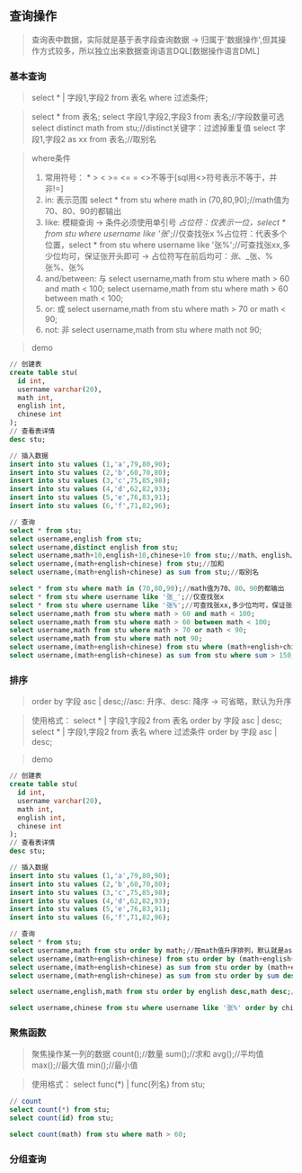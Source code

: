 ## 查询操作
> 查询表中数据，实际就是基于表字段查询数据 -> 归属于'数据操作',但其操作方式较多，所以独立出来数据查询语言DQL[数据操作语言DML]

### 基本查询
> select * | 字段1,字段2 from 表名 where 过滤条件;

> select * from 表名;
> select 字段1,字段2,字段3 from 表名;//字段数量可选
> select distinct math from stu;//distinct关键字：过滤掉重复值
> select 字段1,字段2 as xx from 表名;//取别名

> where条件
> 1. 常用符号： * > < >= <= = <>不等于[sql用<>符号表示不等于，并非!=]
> 2. in: 表示范围
>        select * from stu where math in (70,80,90);//math值为70、80、90的都输出
> 3. like: 模糊查询 -> 条件必须使用单引号
>        _占位符：仅表示一位，select * from stu where username like '张_';//仅查找张x
>        %占位符：代表多个位置，select * from stu where username like '张%';//可查找张xx,多少位均可，保证张开头即可
>        -> 占位符写在前后均可：_张_、_张、%张%、张%
> 4. and/between: 与
>        select username,math from stu where math > 60 and math < 100; 
>        select username,math from stu where math > 60 between math < 100; 
> 5. or: 或
>        select username,math from stu where math > 70 or math < 90;
> 6. not: 非
>        select username,math from stu where math not 90;

> demo
```sql
// 创建表
create table stu(
  id int,
  username varchar(20),
  math int,
  english int,
  chinese int
);
// 查看表详情
desc stu;

// 插入数据
insert into stu values (1,'a',79,80,90);
insert into stu values (2,'b',60,70,80);
insert into stu values (3,'c',75,85,98);
insert into stu values (4,'d',62,82,93);
insert into stu values (5,'e',76,83,91);
insert into stu values (6,'f',71,82,96);

// 查询
select * from stu;
select username,english from stu;
select username,distinct english from stu;
select username,math+10,english+10,chinese+10 from stu;//math、english、chinese值均增加10 -> 仅当前查询有效，并不影响原数据
select username,(math+english+chinese) from stu;//加和
select username,(math+english+chinese) as sum from stu;//取别名

select * from stu where math in (70,80,90);//math值为70、80、90的都输出
select * from stu where username like '张_';//仅查找张x
select * from stu where username like '张%';//可查找张xx,多少位均可，保证张开头即可
select username,math from stu where math > 60 and math < 100;
select username,math from stu where math > 60 between math < 100;
select username,math from stu where math > 70 or math < 90;
select username,math from stu where math not 90;
select username,(math+english+chinese) from stu where (math+english+chinese) > 150; 
select username,(math+english+chinese) as sum from stu where sum > 150;//错误，where后的sum作用域与前面的sum不同，无法获取值
```

### 排序
> order by 字段 asc | desc;//asc: 升序、desc: 降序 -> 可省略，默认为升序

> 使用格式：
> select * | 字段1,字段2 from 表名 order by 字段 asc | desc;
> select * | 字段1,字段2 from 表名 where 过滤条件 order by 字段 asc | desc;

> demo
```sql
// 创建表
create table stu(
  id int,
  username varchar(20),
  math int,
  english int,
  chinese int
);
// 查看表详情
desc stu;

// 插入数据
insert into stu values (1,'a',79,80,90);
insert into stu values (2,'b',60,70,80);
insert into stu values (3,'c',75,85,98);
insert into stu values (4,'d',62,82,93);
insert into stu values (5,'e',76,83,91);
insert into stu values (6,'f',71,82,96);

// 查询
select * from stu;
select username,math from stu order by math;//按math值升序排列，默认就是asc升序
select username,(math+english+chinese) from stu order by (math+english+chinese) desc;//总分降序排列
select username,(math+english+chinese) as sum from stu order by (math+english+chinese) desc;//总分降序排列
select username,(math+english+chinese) as sum from stu order by sum desc;//总分降序排列 -> order by 后可直接使用别名，其与where不同

select username,english,math from stu order by english desc,math desc;//先按english值降序排序，english值相同再按照math降序排序

select username,chinese from stu where username like '张%' order by chinese asc;
```

### 聚焦函数
> 聚焦操作某一列的数据
> count();//数量
> sum();//求和
> avg();//平均值
> max();//最大值
> min();//最小值

> 使用格式：
> select func(*) | func(列名) from stu;

```sql
// count
select count(*) from stu;
select count(id) from stu;

select count(math) from stu where math > 60;

```






### 分组查询
> 


```sql
```




### 



```sql
```